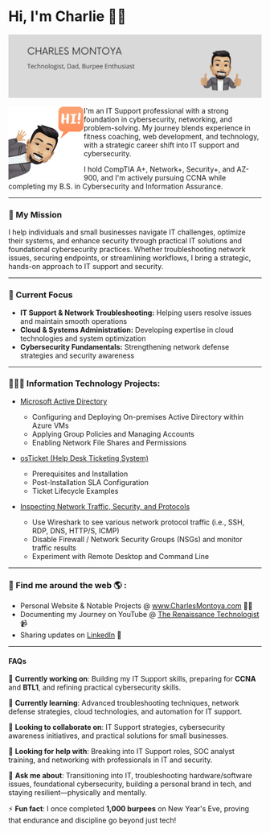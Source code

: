 
# Hi, I'm Charlie 👋🏽 

![](https://raw.githubusercontent.com/cleph01/cleph01/master/banner.png)

<img align="left" width="150" height="150" src="https://raw.githubusercontent.com/cleph01/cleph01/master/hi_avatar.png">

I'm an IT Support professional with a strong foundation in cybersecurity, networking, and problem-solving. My journey blends experience in fitness coaching, web development, and technology, with a strategic career shift into IT support and cybersecurity.

I hold CompTIA A+, Network+, Security+, and AZ-900, and I'm actively pursuing CCNA while completing my B.S. in Cybersecurity and Information Assurance.

---

### 🔹  My Mission

I help individuals and small businesses navigate IT challenges, optimize their systems, and enhance security through practical IT solutions and foundational cybersecurity practices. Whether troubleshooting network issues, securing endpoints, or streamlining workflows, I bring a strategic, hands-on approach to IT support and security.

---

### 🔧  Current Focus

- **IT Support & Network Troubleshooting:** Helping users resolve issues and maintain smooth operations
- **Cloud & Systems Administration:** Developing expertise in cloud technologies and system optimization
- **Cybersecurity Fundamentals:** Strengthening network defense strategies and security awareness

---

### 👨🏻‍💻 Information Technology Projects:
- [Microsoft Active Directory](https://github.com/cleph01/it-active-directory-azure)
    - Configuring and Deploying On-premises Active Directory within Azure VMs
    - Applying Group Policies and Managing Accounts
    - Enabling Network File Shares and Permissions
 
- [osTicket (Help Desk Ticketing System)](https://github.com/cleph01/it-osticket-ticketing-system)
    - Prerequisites and Installation
    - Post-Installation SLA Configuration
    - Ticket Lifecycle Examples
   
- [Inspecting Network Traffic, Security, and Protocols](https://github.com/cleph01/it-network-traffic-security-protocols)
    - Use Wireshark to see various network protocol traffic (i.e., SSH, RDP, DNS, HTTP/S, ICMP)
    - Disable Firewall / Network Security Groups (NSGs) and monitor traffic results
    - Experiment with Remote Desktop and Command Line
 
<!---
---

### 🎥  Documenting My Journey
I share insights and strategies for career changers in IT & cybersecurity on my YouTube channel, [The Renaissance Technologist](https://www.youtube.com/@TheRenaissanceTechnologist). Through [The John Connor Project](https://www.youtube.com/@TheJohnConnorProject), I also explore the intersection of cybersecurity, decentralization, and AI-driven threats.

--->
---

### 📍 Find me around the web 🌎 : 
- Personal Website & Notable Projects @ <a href="https://charlesmontoya.com" target="_blank">www.CharlesMontoya.com</a> ✍🏽
- Documenting my Journey on YouTube @ <a href="https://www.youtube.com/@TheRenaissanceTechnologist" target="_blank">The Renaissance Technologist</a> 📹
- Sharing updates on <a href="https://linkedin.com/in/charlesmontoya/" target="_blank">LinkedIn</a> 💼

---

#### FAQs

🔭 **Currently working on**: Building my IT Support skills, preparing for **CCNA** and **BTL1**, and refining practical cybersecurity skills.  

🌱 **Currently learning**: Advanced troubleshooting techniques, network defense strategies, cloud technologies, and automation for IT support.  

👯 **Looking to collaborate on**: IT Support strategies, cybersecurity awareness initiatives, and practical solutions for small businesses.  

🤔 **Looking for help with**: Breaking into IT Support roles, SOC analyst training, and networking with professionals in IT and security.  

💬 **Ask me about**: Transitioning into IT, troubleshooting hardware/software issues, foundational cybersecurity, building a personal brand in tech, and staying resilient—physically and mentally.  

⚡ **Fun fact**: I once completed **1,000 burpees** on New Year's Eve, proving that endurance and discipline go beyond just tech!  

